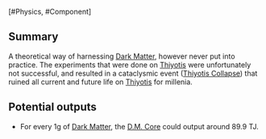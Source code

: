 [#Physics, #Component]

## Summary

A theoretical way of harnessing [Dark Matter](../Materials/Dark%20Matter.md), however never put into practice. The experiments that were done on [Thiyotis](../Planets/Thiyotis.md) were unfortunately not successful, and resulted in a cataclysmic event ([Thiyotis Collapse](../Large%20Events/Thiyotis%20Collapse.md)) that ruined all current and future life on [Thiyotis](../Planets/Thiyotis.md) for millenia.

## Potential outputs

- For every 1g of [Dark Matter](../Materials/Dark%20Matter.md), the [D.M. Core](D.M.%20Core.md) could output around 89.9 TJ.
